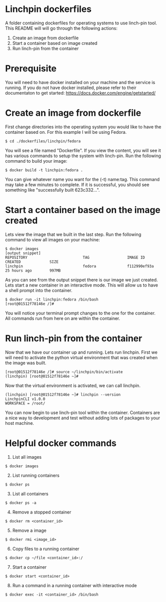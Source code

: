 Linchpin dockerfiles
====================

A folder containing dockerfiles for operating systems to use linch-pin tool.
This README will will go through the following actions:

1. Create an image from dockerfile
2. Start a container based on image created
3. Run linch-pin from the container

Prerequisite
============

You will need to have docker installed on your machine and the service is
running. If you do not have docker installed, please refer to their
documentaton to get started: https://docs.docker.com/engine/getstarted/

Create an image from dockerfile
==================================

First change directories into the operating system you would like to have the
container based on. For this example I will be using Fedora.
```
$ cd ./dockerfiles/linchpin/fedora
```

You will see a file named "Dockerfile". If you view the content, you will see
it has various commands to setup the system with linch-pin. Run the following
command to build your image:
```
$ docker build -t linchpin:fedora .
```

You can give whatever name you want for the (-t) name:tag. This command may
take a few minutes to complete. If it is successful, you should see something
like "successfully built 623c332...".

Start a container based on the image created
============================================

Lets view the image that we built in the last step. Run the following command
to view all images on your machine:
```
$ docker images
[output snippet]
REPOSITORY                         TAG                 IMAGE ID            CREATED             SIZE
linchpin                           fedora              f112990ef93a        25 hours ago        997MB
```

As you can see from the output snippet there is our image we just created.
Lets start a new container in an interactive mode. This will allow us to have
a shell prompt into the container.
```
$ docker run -it linchpin:fedora /bin/bash
[root@01512f78146e /]#
```

You will notice your terminal prompt changes to the one for the container. All
commands run from here on are within the container.

Run linch-pin from the container
================================

Now that we have our container up and running. Lets run linchpin. First we will
need to activate the python virtual environment that was created when the
image was built.
```
[root@01512f78146e /]# source ~/linchpin/bin/activate
(linchpin) [root@01512f78146e ~]#
```

Now that the virtual environment is activated, we can call linchpin.
```
(linchpin) [root@01512f78146e ~]# linchpin --version
LinchpinCLI v1.0.0
WORKSPACE = /root/
```

You can now begin to use linch-pin tool within the container. Containers are
a nice way to development and test without adding lots of packages to your
host machine.

Helpful docker commands
=======================

1. List all images
```
$ docker images
```

2. List running containers
```
$ docker ps
```

3. List all containers
```
$ docker ps -a
```

4. Remove a stopped container
```
$ docker rm <container_id>
```

5. Remove a image
```
$ docker rmi <image_id>
```

6. Copy files to a running container
```
$ docker cp ~/file <container_id>:/
```

7. Start a container
```
$ docker start <container_id>
```

8. Run a command in a running container with interactive mode
```
$ docker exec -it <container_id> /bin/bash
```
